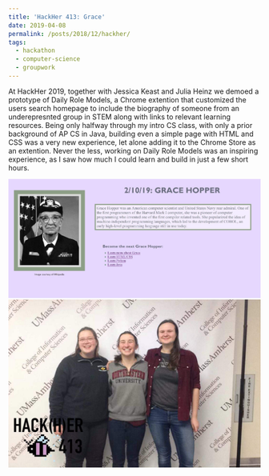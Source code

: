 ```yaml
---
title: 'HackHer 413: Grace'
date: 2019-04-08
permalink: /posts/2018/12/hackher/
tags:
  - hackathon
  - computer-science
  - groupwork
---
```

At HackHer 2019, together with Jessica Keast and Julia Heinz we demoed a prototype of Daily Role Models, a Chrome extention that customized the users search homepage to include the biography of someone from an underepresnted group in STEM along with links to relevant learning resources. Being only halfway through my intro CS class, with only a prior background of AP CS in Java, building even a simple page with HTML and CSS was a very new experience, let alone adding it to the Chrome Store as an extention. Never the less, working on Daily Role Models was an inspiring experience, as I saw how much I could learn and build in just a few short hours.

 <img src="/images/grace7.jpg"
     alt="Screenshot of final program landing page" /> 
 <img src="/images/2019-02-09_213945.jpg"
     alt="Kate, Jessica, and Julia" /> 